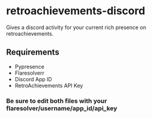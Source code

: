 # retroachievements-discord
Gives a discord activity for your current rich presence on retroachievements.

## Requirements
- Pypresence
- Flaresolverr
- Discord App ID
- RetroAchievements API Key

### Be sure to edit both files with your flaresolver/username/app_id/api_key
